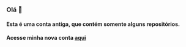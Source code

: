 ### Olá 👋

#### Esta é uma conta antiga, que contém somente alguns repositórios.
#### Acesse minha nova conta <a href="https://github.com/jamisousa"> aqui </a>
